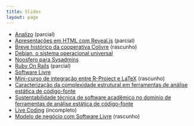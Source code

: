 ```yaml
---
title: Slides
layout: page
---
```


* [Analizo](/analizo) (parcial)
* [Apresentações em HTML com Reveal.js](/apresentacoes-com-revealjs) (parcial)
* [Breve histórico da cooperativa Colivre](/colivre) (rascunho)
* [Debian, o sistema operacional universal](/debian)
* [Noosfero para Sysadmins](/noosfero)
* [Ruby On Rails](/ruby-on-rails) (parcial)
* [Software Livre](/software-livre)
* [Mini-curso de integração entre R-Project e LaTeX](/integracao-r-project-latex) (rascunho)
* [Caracterização da complexidade estrutural em ferramentas de análise estática de código-fonte](/caracterizacao-analise-estatica)
* [Sustentabilidade técnica de software acadêmico no domínio de ferramentas de análise estática de código-fonte](/sustentabilidade-software-academico)
* [Live Coding](/live-coding) (incompleto)
* [Modelo de negócio com Software Livre](/negocios-com-software-livre) (rascunho)
